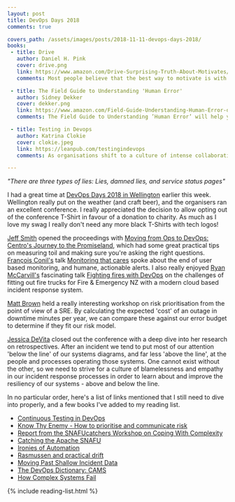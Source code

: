 ```yaml
---
layout: post
title: DevOps Days 2018
comments: true

covers_path: /assets/images/posts/2018-11-11-devops-days-2018/
books:
 - title: Drive
   author: Daniel H. Pink
   cover: drive.png
   link: https://www.amazon.com/Drive-Surprising-Truth-About-Motivates/dp/1594484805
   comments: Most people believe that the best way to motivate is with rewards like money—the carrot-and-stick approach. That's a mistake, says Daniel H. Pink. In this provocative and persuasive new book, he asserts that the secret to high performance and satisfaction-at work, at school, and at home—is the deeply human need to direct our own lives, to learn and create new things, and to do better by ourselves and our world.

 - title: The Field Guide to Understanding 'Human Error'
   author: Sidney Dekker
   cover: dekker.png
   link: https://www.amazon.com/Field-Guide-Understanding-Human-Error-dp-1472439058/dp/1472439058
   comments: The Field Guide to Understanding ’Human Error’ will help you understand a new way of dealing with a perceived 'human error' problem in your organization. It will help you trace how your organization juggles inherent trade-offs between safety and other pressures and expectations, suggesting that you are not the custodian of an already safe system.

 - title: Testing in Devops
   author: Katrina Clokie
   cover: clokie.jpeg
   link: https://leanpub.com/testingindevops
   comments: As organisations shift to a culture of intense collaboration and rapid delivery, the expectations on testers are changing. What does testing look like in an environment with automated build and deployment pipelines? How does appetite for risk change once a product can be tested in production? Who should testers look to connect with across the organisation and how can they work together effectively to deliver quality software?

---
```


_"There are three types of lies: Lies, damned lies, and service status pages"_

I had a great time at [DevOps Days 2018 in Wellington](https://www.devopsdays.org/events/2018-wellington/welcome/) earlier this week. Wellington really put on the weather (and craft beer), and the organisers ran an excellent conference. I really appreciated the decision to allow opting out of the conference T-Shirt in favour of a donation to charity. As much as I love my swag I really don't need any more black T-Shirts with tech logos!

[Jeff Smith](https://twitter.com/DarkAndNerdy) opened the proceedings with [Moving from Ops to DevOps: Centro's Journey to the Promiseland](https://www.devopsdays.org/events/2018-wellington/program/jeff-smith/), which had some great practical tips on measuring toil and making sure you're asking the right questions. [François Conil's](https://twitter.com/frconil) talk [Monitoring that cares](https://speakerdeck.com/frconil/devopsdays-wellington-monitoring-that-cares) spoke about the end of user based monitoring, and humane, actionable alerts. I also really enjoyed [Ryan McCarvill's](https://twitter.com/ryanmccarvill) fascinating talk [Fighting fires with DevOps](https://www.devopsdays.org/events/2018-wellington/program/ryan-mccarvill/) on the challenges of fitting out fire trucks for Fire & Emergency NZ with a modern cloud based incident response system.

[Matt Brown](https://twitter.com/xleem) held a really interesting workshop on risk prioritisation from the point of view of a SRE. By calculating the expected 'cost' of an outage in downtime minutes per year, we can compare these against our error budget to determine if they fit our risk model.

[Jessica DeVita](https://twitter.com/ubergeekgirl) closed out the conference with a deep dive into her research on retrospectives. After an incident we tend to put most of our attention 'below the line' of our systems diagrams, and far less 'above the line', at the people and processes operating those systems. One cannot exist without the other, so we need to strive for a culture of blamelessness and empathy in our incident response processes in order to learn about and improve the resiliency of our systems - above and below the line.

In no particular order, here's a list of links mentioned that I still need to dive into properly, and a few books I've added to my reading list.

 - [Continuous Testing in DevOps](https://www.linkedin.com/pulse/continuous-testing-devops-dan-ashby/)
 - [Know Thy Enemy - How to prioritise and communicate risk](https://goo.gl/bwT7eC)
 - [Report from the SNAFUcatchers Workshop on Coping With Complexity](http://stella.report)
 - [Catching the Apache SNAFU](https://snafucatchers.github.io/#3_1_Catching_the_Apache_SNAFU)
 - [Ironies of Automation](http://bit.ly/ironiesofautomation)
 - [Rasmussen and practical drift](https://risk-engineering.org/concept/Rasmussen-practical-drift )
 - [Moving Past Shallow Incident Data](http://www.adaptivecapacitylabs.com/blog/2018/03/23/moving-past-shallow-incident-data)
 - [The DevOps Dictionary: CAMS](http://devopsdictionary.com/wiki/CAMS)
 - [How Complex Systems Fail](http://web.mit.edu/2.75/resources/random/How%20Complex%20Systems%20Fail.pdf)

{% include reading-list.html %}
